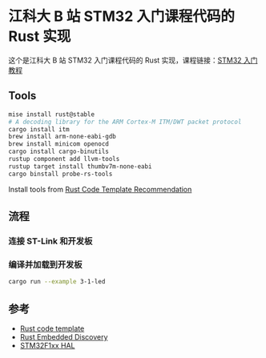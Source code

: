 # 江科大 B 站 STM32 入门课程代码的 Rust 实现

这个是江科大 B 站 STM32 入门课程代码的 Rust 实现，课程链接：[STM32 入门教程](https://www.bilibili.com/video/BV1th411z7sn/)

## Tools

```bash
mise install rust@stable
# A decoding library for the ARM Cortex-M ITM/DWT packet protocol
cargo install itm
brew install arm-none-eabi-gdb
brew install minicom openocd
cargo install cargo-binutils
rustup component add llvm-tools
rustup target install thumbv7m-none-eabi
cargo binstall probe-rs-tools
```

Install tools from [Rust Code Template Recommendation](https://github.com/tyr-rust-bootcamp/template)

## 流程

### 连接 ST-Link 和开发板

### 编译并加载到开发板

```bash
cargo run --example 3-1-led
```

## 参考

* [Rust code template](https://github.com/tyr-rust-bootcamp/template)
* [Rust Embedded Discovery](https://github.com/rust-embedded/discovery)
* [STM32F1xx HAL](https://github.com/stm32-rs/stm32f1xx-hal)
